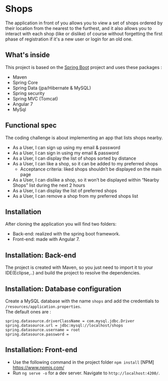 # Shops

The application in front of you allows you to view a set of shops ordered by their location from the nearest to the furthest, and it also allows you to interact with each shop (like or dislike) of course without forgetting the first phase of registration if it's a new user or login for an old one.

## What's inside 

This project is based on the [Spring Boot](http://projects.spring.io/spring-boot/) project and uses these packages :
- Maven
- Spring Core
- Spring Data (jpa/Hibernate & MySQL)
- Spring security
- Spring MVC (Tomcat)
- Angular 7
- MySql

## Functional spec

The coding challenge is about implementing an app that lists shops nearby. 

- As a User, I can sign up using my email & password
- As a User, I can sign in using my email & password
- As a User, I can display the list of shops sorted by distance
- As a User, I can like a shop, so it can be added to my preferred shops
  - Acceptance criteria: liked shops shouldn’t be displayed on the main page
- As a User, I can dislike a shop, so it won’t be displayed within “Nearby Shops” list during the next 2 hours
- As a User, I can display the list of preferred shops
- As a User, I can remove a shop from my preferred shops list

## Installation

After cloning the application you will find two folders:
- Back-end: realized with the spring boot framework.
- Front-end: made with Angular 7.

## Installation: Back-end

The project is created with Maven, so you just need to import it to your IDE(Eclipse,..) and build the project to resolve the dependencies.

## Installation: Database configuration 
Create a MySQL database with the name `shops` and add the credentials to `/resources/application.properties`.  
The default ones are :

```
spring.datasource.driverClassName = com.mysql.jdbc.Driver
spring.datasource.url = jdbc:mysql://localhost/shops
spring.datasource.username = root
spring.datasource.password = 
```

## Installation: Front-end
- Use the following command in the project folder `npm install`  [NPM] https://www.npmjs.com/
- Run `ng serve -o` for a dev server. Navigate to `http://localhost:4200/`.

